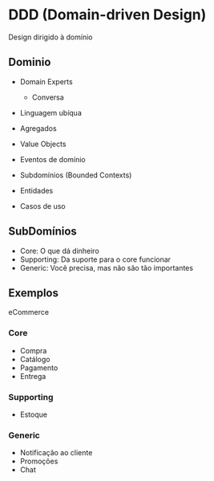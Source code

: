 # DDD (Domain-driven Design)

Design dirigido à domínio

## Dominio

- Domain Experts
  - Conversa
- Linguagem ubíqua

- Agregados
- Value Objects
- Eventos de domínio
- Subdomínios (Bounded Contexts)
- Entidades
- Casos de uso

## SubDomínios

- Core: O que dá dinheiro
- Supporting: Da suporte para o core funcionar
- Generic: Você precisa, mas não são tão importantes

## Exemplos
eCommerce

### Core

- Compra
- Catálogo
- Pagamento
- Entrega

### Supporting

- Estoque

### Generic

- Notificação ao cliente
- Promoções
- Chat
